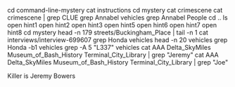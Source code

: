 cd command-line-mystery
cat instructions
cd mystery
cat crimescene
cat crimescene | grep CLUE
grep Annabel vehicles
grep Annabel People
cd ..
ls
open hint1
open hint2
open hint3
open hint5
open hint6
open hint7
open hint8
cd mystery
head -n 179 streets/Buckingham_Place | tail -n 1
cat interviews/interview-699607
grep Honda vehicles
head -n 20 vehicles
grep Honda -b1 vehicles
grep -A 5 "L337" vehicles
cat AAA Delta_SkyMiles Museum_of_Bash_History Terminal_City_Library | grep "Jeremy"
cat AAA Delta_SkyMiles Museum_of_Bash_History Terminal_City_Library | grep "Joe"

Killer is Jeremy Bowers